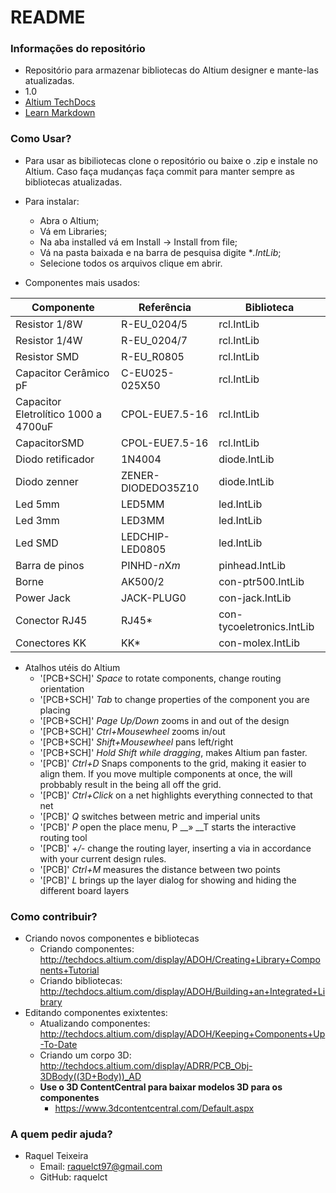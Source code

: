# README #

### Informações do repositório ###

* Repositório para armazenar bibliotecas do Altium designer e mante-las atualizadas.
* 1.0
* [Altium TechDocs](http://techdocs.altium.com/)
* [Learn Markdown](https://bitbucket.org/tutorials/markdowndemo)

### Como Usar? ###

* Para usar as bibiliotecas clone o repositório ou baixe o .zip e instale no Altium. Caso faça mudanças faça commit para manter sempre as bibliotecas atualizadas.
* Para instalar:
    * Abra o Altium;
    * Vá em Libraries;
    * Na aba installed vá em Install -> Install from file;
    * Vá na pasta baixada e na barra de pesquisa digite **.IntLib*;
    * Selecione todos os arquivos clique em abrir.
    
* Componentes mais usados:

| Componente              | Referência          | Biblioteca     |
| ----------------------- | ------------------- | -------------- |
| Resistor 1/8W           | R-EU_0204/5         | rcl.IntLib     |
| Resistor 1/4W           | R-EU_0204/7         | rcl.IntLib     |
| Resistor SMD            | R-EU_R0805          | rcl.IntLib     |
| Capacitor Cerâmico pF   | C-EU025-025X50      | rcl.IntLib     |
| Capacitor Eletrolítico 1000 a 4700uF  | CPOL-EUE7.5-16      | rcl.IntLib     |
| CapacitorSMD            | CPOL-EUE7.5-16      | rcl.IntLib     |
| Diodo retificador       | 1N4004              | diode.IntLib   |
| Diodo zenner            | ZENER-DIODEDO35Z10  | diode.IntLib   |
| Led 5mm                 | LED5MM              | led.IntLib     |
| Led 3mm                 | LED3MM              | led.IntLib     |
| Led SMD                 | LEDCHIP-LED0805     | led.IntLib     |
| Barra de pinos          | PINHD-*n*X*m*       | pinhead.IntLib |
| Borne                   | AK500/2             | con-ptr500.IntLib |
| Power Jack              | JACK-PLUG0          | con-jack.IntLib |
| Conector RJ45           | RJ45*               | con-tycoeletronics.IntLib |
| Conectores KK             | KK*                 | con-molex.IntLib |

* Atalhos utéis do Altium
    * '[PCB+SCH]' *Space* to rotate components, change routing orientation
    * '[PCB+SCH]' *Tab* to change properties of the component you are placing
    * '[PCB+SCH]' *Page Up/Down* zooms in and out of the design
    * '[PCB+SCH]' *Ctrl+Mousewheel* zooms in/out
    * '[PCB+SCH]' *Shift+Mousewheel* pans left/right
    * '[PCB+SCH]' *Hold Shift while dragging*, makes Altium pan faster.
    * '[PCB]' *Ctrl+D* Snaps components to the grid, making it easier to align them. If you move multiple components at once, the will probbably result in the being all off the grid.
    * '[PCB]' *Ctrl+Click* on a net highlights everything connected to that net
    * '[PCB]' *Q* switches between metric and imperial units
    * '[PCB]' *P* open the place menu, P __» __T starts the interactive routing tool
    * '[PCB]' *+/-* change the routing layer, inserting a via in accordance with your current design rules.
    * '[PCB]' *Ctrl+M* measures the distance between two points
    * '[PCB]' *L* brings up the layer dialog for showing and hiding the different board layers

### Como contribuir? ###

* Criando novos componentes e bibliotecas
    * Criando componentes: http://techdocs.altium.com/display/ADOH/Creating+Library+Components+Tutorial
    * Criando bibliotecas: http://techdocs.altium.com/display/ADOH/Building+an+Integrated+Library
* Editando componentes exixtentes:
    * Atualizando componentes: http://techdocs.altium.com/display/ADOH/Keeping+Components+Up-To-Date
    * Criando um corpo 3D: http://techdocs.altium.com/display/ADRR/PCB_Obj-3DBody((3D+Body))_AD
    * **Use o 3D ContentCentral para baixar modelos 3D para os componentes**
        * https://www.3dcontentcentral.com/Default.aspx

### A quem pedir ajuda? ###

* Raquel Teixeira 
    * Email: raquelct97@gmail.com
    * GitHub: raquelct
